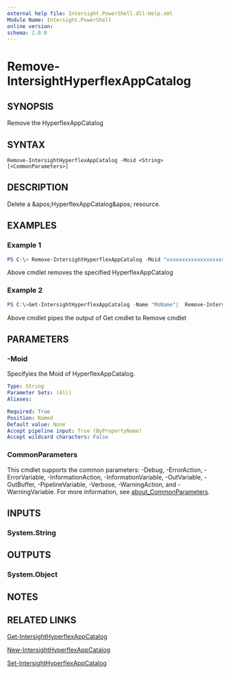 ```yaml
---
external help file: Intersight.PowerShell.dll-Help.xml
Module Name: Intersight.PowerShell
online version:
schema: 2.0.0
---
```


# Remove-IntersightHyperflexAppCatalog

## SYNOPSIS
Remove the HyperflexAppCatalog

## SYNTAX

```
Remove-IntersightHyperflexAppCatalog -Moid <String> [<CommonParameters>]
```

## DESCRIPTION
Delete a &amp;apos;HyperflexAppCatalog&amp;apos; resource.

## EXAMPLES

### Example 1
```powershell
PS C:\> Remove-IntersightHyperflexAppCatalog -Moid "xxxxxxxxxxxxxxxxxxxxxxxxxxx"
```
Above cmdlet removes the specified HyperflexAppCatalog 

### Example 2
```powershell
PS C:\>Get-IntersightHyperflexAppCatalog -Name "MoName"|  Remove-IntersightHyperflexAppCatalog
```
Above cmdlet pipes the output of Get cmdlet to Remove cmdlet

## PARAMETERS

### -Moid
Specifyies the Moid of HyperflexAppCatalog.

```yaml
Type: String
Parameter Sets: (All)
Aliases:

Required: True
Position: Named
Default value: None
Accept pipeline input: True (ByPropertyName)
Accept wildcard characters: False
```

### CommonParameters
This cmdlet supports the common parameters: -Debug, -ErrorAction, -ErrorVariable, -InformationAction, -InformationVariable, -OutVariable, -OutBuffer, -PipelineVariable, -Verbose, -WarningAction, and -WarningVariable. For more information, see [about_CommonParameters](http://go.microsoft.com/fwlink/?LinkID=113216).

## INPUTS

### System.String

## OUTPUTS

### System.Object
## NOTES

## RELATED LINKS

[Get-IntersightHyperflexAppCatalog](./Get-IntersightHyperflexAppCatalog.md)

[New-IntersightHyperflexAppCatalog](./New-IntersightHyperflexAppCatalog.md)

[Set-IntersightHyperflexAppCatalog](./Set-IntersightHyperflexAppCatalog.md)

